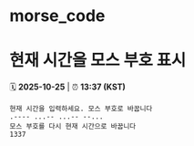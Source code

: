 # morse_code
# 현재 시간을 모스 부호 표시
<!-- MORSE_TIME_START -->
🗓️ **2025-10-25** | ⏰ **13:37 (KST)**

```
현재 시간을 입력하세요. 모스 부호로 바꿉니다
.---- ...-- ...-- --...
모스 부호를 다시 현재 시간으로 바꿉니다
1337
```
<!-- MORSE_TIME_END -->
